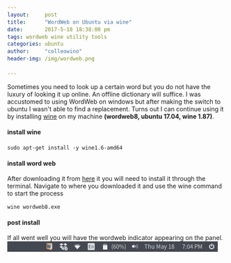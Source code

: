 ```yaml
---
layout:     post
title:      "WordWeb on Ubuntu via wine"
date:       2017-5-18 18:38:00 pm
tags: wordweb wine utility tools
categories: ubuntu
author:     "colleowino"
header-img: /img/wordweb.png

---
```

Sometimes you need to look up a certain word but you do not have the luxury of looking it up online. An offline dictionary will suffice. I was accustomed to using WordWeb on windows but after making the switch to ubuntu I wasn't able to find a replacement. Turns out I can continue using it by installing <a href="https://www.winehq.org/">wine</a> on my machine **(wordweb8, ubuntu 17.04, wine 1.87)**.

#### install wine

	sudo apt-get install -y wine1.6-amd64

#### install word web
After downloading it from <a href="http://wordweb.info/free/">here</a> it you will need to install it through the terminal. Navigate to where you downloaded it and use the wine command to start the process

	wine wordweb8.exe

#### post install
If all went well you will have the wordweb indicator appearing on the panel.
![okhttp](/img/wordweb-indicator.png "wordweb indicator")
